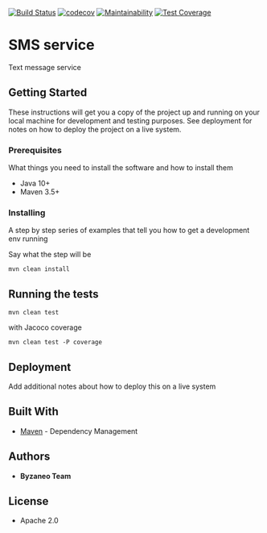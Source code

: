 [![Build Status](https://travis-ci.com/Byzaneo/sms.svg?branch=master)](https://travis-ci.com/Byzaneo/sms)
[![codecov](https://codecov.io/gh/Byzaneo/sms/branch/master/graph/badge.svg)](https://codecov.io/gh/Byzaneo/sms)
[![Maintainability](https://api.codeclimate.com/v1/badges/6a38f084735af25539cd/maintainability)](https://codeclimate.com/github/Byzaneo/sms/maintainability)
[![Test Coverage](https://api.codeclimate.com/v1/badges/6a38f084735af25539cd/test_coverage)](https://codeclimate.com/github/Byzaneo/sms/test_coverage)

# SMS service

Text message service

## Getting Started

These instructions will get you a copy of the project up and running on your local machine for development and testing purposes. See deployment for notes on how to deploy the project on a live system.

### Prerequisites

What things you need to install the software and how to install them

- Java 10+
- Maven 3.5+

### Installing

A step by step series of examples that tell you how to get a development env running

Say what the step will be

```
mvn clean install
```

## Running the tests

```
mvn clean test
```

with Jacoco coverage

```
mvn clean test -P coverage
```

## Deployment

Add additional notes about how to deploy this on a live system

## Built With

* [Maven](https://maven.apache.org/) - Dependency Management

## Authors

* **Byzaneo Team** 


## License

* Apache 2.0
